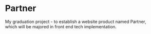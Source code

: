 Partner
===========

My graduation project - to establish a website product named Partner, which will be majored in front end tech implementation.
